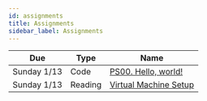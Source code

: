 ```yaml
---
id: assignments
title: Assignments
sidebar_label: Assignments
---
```


| Due          |Type    | Name                                                  |
|--------------|--------|-------------------------------------------------------|
| Sunday 1/13  |Code    | [PS00. Hello, world!](/docs/ps00-hello-world.pdf)     |
| Sunday 1/13  |Reading | [Virtual Machine Setup](/docs/unc-comp-vm-setup.pdf)  |
